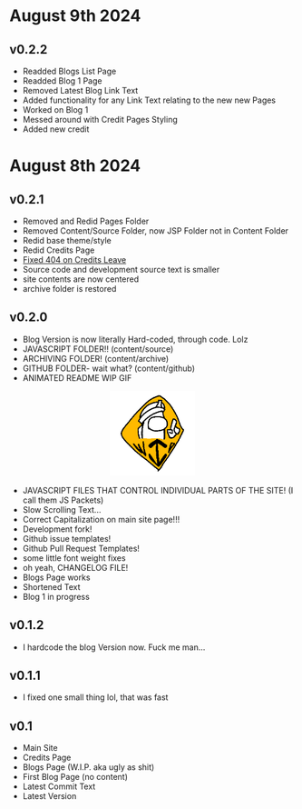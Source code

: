 # August 9th 2024
## v0.2.2
- Readded Blogs List Page
- Readded Blog 1 Page
- Removed Latest Blog Link Text
- Added functionality for any Link Text relating to the new new Pages
- Worked on Blog 1
- Messed around with Credit Pages Styling
- Added new credit

# August 8th 2024
## v0.2.1
- Removed and Redid Pages Folder
- Removed Content/Source Folder, now JSP Folder not in Content Folder
- Redid base theme/style
- Redid Credits Page
- [Fixed 404 on Credits Leave](https://github.com/DragginGroup/Blog/issues/4#issue-2456296931)
- Source code and development source text is smaller
- site contents are now centered
- archive folder is restored

## v0.2.0
- Blog Version is now literally Hard-coded, through code. Lolz
- JAVASCRIPT FOLDER!! (content/source)
- ARCHIVING FOLDER! (content/archive)
- GITHUB FOLDER- wait what? (content/github)
- ANIMATED README WIP GIF

<p align="center">
<img src="https://raw.githubusercontent.com/DragginGroup/Blog/main/Content/Github/WIP.gif" width="150" title="wip">
</p>

- JAVASCRIPT FILES THAT CONTROL INDIVIDUAL PARTS OF THE SITE! (I call them JS Packets)
- Slow Scrolling Text...
- Correct Capitalization on main site page!!!
- Development fork!
- Github issue templates!
- Github Pull Request Templates!
- some little font weight fixes
- oh yeah, CHANGELOG FILE!
- Blogs Page works
- Shortened Text
- Blog 1 in progress

## v0.1.2
- I hardcode the blog Version now. Fuck me man...

## v0.1.1
- I fixed one small thing lol, that was fast

## v0.1

- Main Site
- Credits Page
- Blogs Page (W.I.P. aka ugly as shit)
- First Blog Page (no content)
- Latest Commit Text
- Latest Version
